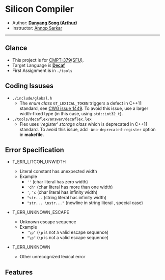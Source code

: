 # Silicon Compiler

* Author: **[Danyang Song (Arthur)](mailto:arthur_song@sfu.ca)**
* Instructor: [Annop Sarkar](http://www.cs.sfu.ca/~anoop/)

******

## Glance
* This project is for [CMPT-379(SFU)](http://anoopsarkar.github.io/compilers-class/).
* Target Language is **[Decaf](http://anoopsarkar.github.io/compilers-class/decafspec.html)**
* First Assignment is in ```./tools```

## Coding Issuses
* ```./include/global.h```
    * The *enum class* ```GT_LEXICAL_TOKEN``` triggers a defect in C++11 standard, see [CWG issue 1449](http://www.open-std.org/jtc1/sc22/wg21/docs/cwg_defects.html#1449). To avoid this issue, use a larger width-fixed type (in this case, using ```std::int32_t```).
* ```./tools/decaflex/answer/decaflex.lex```
    * Flex uses *'register' storage class* which is deprecated in C++11 standard. To avoid this issue, add ```-Wno-deprecated-register``` option in **makefile**.

## Error Specification
* T_ERR_LITCON_UNWIDTH
    * Literal constant has unexpected width
    * Example
        * ```''``` (char literal has zero width)
        * ```'ch'``` (char literal has more than one width)
        * ```'```, ```'c``` (char literal has infinity width)
        * ```"str...``` (string literal has infinity width)
        * ```"str... \nstr..."``` (newline in string literal , special case)
* T_ERR_UNKNOWN_ESCAPE
    * Unknown escape sequence
    * Example
        * ```'\p'``` (```\p``` is not a valid escape sequence)
        * ```"\p"``` (```\p``` is not a valid escape sequence)

* T_ERR_UNKNOWN
    * Other unrecognized lexical error

## Features
